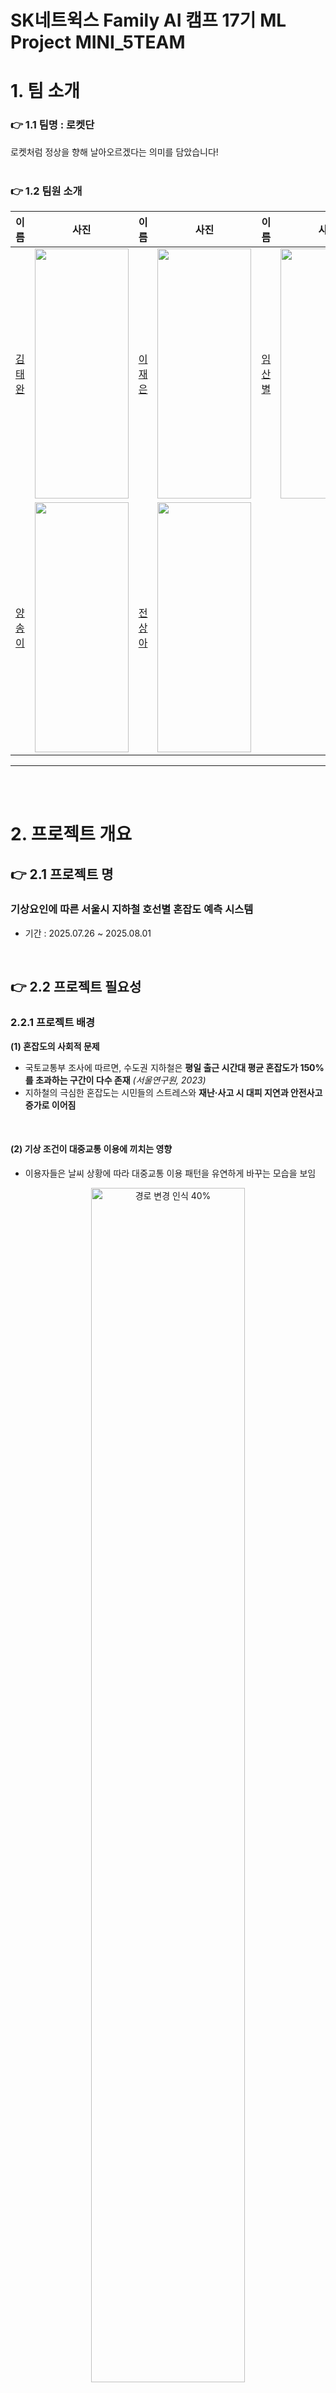 # SK네트윅스 Family AI 캠프 17기 ML Project MINI_5TEAM #

# 1. 팀 소개
### 👉 1.1 팀명 : 로켓단
로켓처럼 정상을 향해 날아오르겠다는 의미를 담았습니다! 
<br>
<br>

### 👉 1.2 팀원 소개 
|이름|사진|이름|사진|이름|사진|
|:---|---|:---|---|:---|---|
|[김태완](https://github.com/Kicangel)|<img src="https://github.com/Encore-SKN-17/EDA_MINI_5TEAM/blob/main/image_1/%EB%A1%B1%EC%8A%A4%ED%86%A42.jpg" width="150" height="400"/>|[이재은](https://github.com/JAEEUN0129)|<img src="https://github.com/Encore-SKN-17/EDA_MINI_5TEAM/blob/main/image_1/%EC%83%A4%EB%AF%B8%EB%A5%B4.jpg" width="150" height="400"/>|[임산별](https://github.com/ImMountainStar)|<img src="https://github.com/Encore-SKN-17/EDA_MINI_5TEAM/blob/main/image_1/%ED%8C%8C%EC%B9%98%EB%A6%AC%EC%8A%A4.jpg" width="150" height="400"/>|
|[양송이](https://github.com/songeeeey)|<img src="https://github.com/Encore-SKN-17/EDA_MINI_5TEAM/blob/main/image_1/%ED%91%B8%ED%81%AC%EB%A6%B0.jpg" width="150" height="400"/>|[전상아](https://github.com/sang-a-le)|<img src="https://github.com/Encore-SKN-17/EDA_MINI_5TEAM/blob/main/image_1/%ED%8E%AD%ED%83%9C%EC%9E%90.jpg" width="150" height="400"/>|

------
<br>
<br>

# 2. 프로젝트 개요

## 👉 2.1 프로젝트 명 
### 기상요인에 따른 서울시 지하철 호선별 혼잡도 예측 시스템 
- 기간 : 2025.07.26 ~ 2025.08.01
<br>


## 👉 2.2 프로젝트 필요성
### 2.2.1 프로젝트 배경
**(1) 혼잡도의 사회적 문제**  
- 국토교통부 조사에 따르면, 수도권 지하철은 **평일 출근 시간대 평균 혼잡도가 150%를 초과하는 구간이 다수 존재** *(서울연구원, 2023)*
- 지하철의 극심한 혼잡도는 시민들의 스트레스와  **재난·사고 시 대피 지연과 안전사고 증가로 이어짐**
<br>

#### **(2) 기상 조건이 대중교통 이용에 끼치는 영향**  
- 이용자들은 날씨 상황에 따라 대중교통 이용 패턴을 유연하게 바꾸는 모습을 보임

<p align="center">
  <img src="https://github.com/user-attachments/assets/1e5cf96a-f72d-4d41-88ea-142e6be25013" width="70%" alt="경로 변경 인식 40%">
</p>

<p align="center">
  <sub>출처: <a href="https://blog.naver.com/kma_131/220996892740">기상청 블로그</a> & 최상기(2021) *기상조건에 따른 대중교통 수요변화에 관한 연구*</sub>
</p>
<br>

- 기상 요인 (강수, 온도, 적설, 습도) 등은 대중교통 이용에 영향을 끼침
  <br>
  
> **"강우량과 체감온도는 대중교통 수요 감소와 높은 상관관계를 보이며,  
> 특히 버스 이용률은 기상 악화 시 7% 이상 감소하는 것으로 나타났다."**  
> *(최상기 외, 2013)*
  <br>
 <p align="center">
  <img src="https://github.com/user-attachments/assets/06aeadea-4988-41af-a5a0-7a8864b5cfac" width="70%" alt="설문조사 그래프">
</p>

<p align="center">
  <sub>출처: <a href="https://blog.naver.com/kma_131/220996892740">기상청 블로그</a> & 최상기(2021) *기상조건에 따른 대중교통 수요변화에 관한 연구(2013
    )*</sub>
</p>

<br>


 

**(3) 기존 대중교통 서비스의 한계**  
- 네이버 지도, 카카오 지도 등 주요 대중교통 안내 서비스의 한계  
  - 도착 시간/환승 횟수 등 **거리·시간 중심의 경로 추천만 제공**  
  - 기상 정보는 단순 기온 제공에 그쳐, **날씨 조건에 따른 혼잡도 변화 정보 부재**
    <br>

<p align="center">
  <img src="https://github.com/user-attachments/assets/e78dee02-5ffc-4727-a1f8-7012ec3347bf" width="70%" alt="대중교통 서비스 비교">
</p>
<p align="center">
  <sub> 네이버 지도, 카카오 지도 서비스 화면 캡처</sub>
</p>


    


<br>
<br>

### 2.2.2 프로젝트 필요성
- 지하철 혼잡도는 **시민 안전과 직결되는 데이터**  
- **기상 요인을 반영한 예측 시스템이 현재 부재**  
- 이용자들은 날씨별 혼잡도 정보를 통해 **최적 이동 루트** 를 제공
**⇒ 혼잡도 + 기상 요인을 반영한 예측 시스템 구축 필요**

----

<br>
<br>

## 👉 2.3 프로젝트 목적
**(1) 기상 요인과 지하철 혼잡도 간 관계 분석**  
- 2019~2024년 서울시 지하철 **호선별 일별 승차 인구 데이터 기반 분석**  
- 강수량, 기온, 습도 등 기상 요소와 혼잡도의 정량적 관계 도출  
- 호선별·시간대별 혼잡도 변동 패턴 파악
  <br>
  → **기상 조건별 혼잡도 예측 가능성 확보**
<br>

**(2) 지하철 혼잡도 예측 모델 개발**  
- 기상 데이터와 다년간 지하철 이용 데이터를 결합  
- **호선별 혼잡도 예측 모델 구축**  

<br>

**(3) 이용자 중심 서비스 기획**  
- 예측 모델 결과를 기반으로 지도 어플리케이션(네이버 지도, 카카오 지도 등)에 **날씨 조건을 반영한 맞춤형 최적 경로 추천 서비스** 기획  


<br>
<br>

-----
# 3. 기술 스택
|Python|Github|Pandas|Matplotlib|
|---|---|---|---|
|<img src="https://img.shields.io/badge/python-3776AB?style=for-the-badge&logo=python&logoColor=white">|<img src="https://img.shields.io/badge/github-181717?style=for-the-badge&logo=github&logoColor=white"> <img src="https://img.shields.io/badge/git-F05032?style=for-the-badge&logo=git&logoColor=white">|<img src="https://img.shields.io/badge/pandas-%23150458.svg?style=for-the-badge&logo=pandas&logoColor=white">|<img src='https://img.shields.io/badge/Matplotlib-%23ffffff.svg?style=for-the-badge&logo=Matplotlib&logoColor=black'>|

<br>
<br>

--------

<br>

# 👉 4. 데이터 

### 4.1 🚈 서울시 지하철 호선별 승하차 수 데이터 

| 항목            | 내용                                                                                                      |
|-----------------|-----------------------------------------------------------------------------------------------------------|
| **데이터명**     | 서울시 지하철 호선별 역별 승하차 인원정보                                                                 |
| **데이터 출처**   | [서울 열린데이터 광장](https://data.seoul.go.kr/dataList/OA-12914/S/1/datasetView.do)                     |
| **데이터 기간**   | 2019.01.01 ~ 2024.12.31                                                                                  |
| **데이터 크기**   | 약 70MB (70,467,662 바이트)                                                                               |
| **데이터 수집 방법** | API를 통한 수집                                                                                            |
| **데이터 제공기관** | 서울특별시 교통정책과                                                                                       |
| **데이터 형태**   | CSV 파일                                                                                                   |
| **데이터 설명**   | 서울시 지하철 각 역과 호선별 일자별 승하차 인원 현황을 제공하는 데이터셋                                   |
| **주요 칼럼**     | 사용일자, 호선명, 역명, 승차총객수, 하차총승객수, 등록일자                                                   |

<br>

### 🌦️ 4.2 기상 데이터 
| 항목              | 내용                                                                                                    |
|-------------------|---------------------------------------------------------------------------------------------------------|
| **데이터명**         | 서울시 기상데이터                                                                                       |
| **데이터 출처**       | [국가기후데이터센터](https://data.kma.go.kr/data/grnd/selectAsosRltmList.do?pgmNo=36)                   |
| **데이터 기간**        | 2019.01.01 ~ 2024.12.31                                                                                |
| **데이터 크기**         | 약 79KB                                                                                                |
| **데이터 수집 방법**     | API를 통한 수집                                                                                         |
| **데이터 제공기관**       | 국가기후데이터센터                                                                                      |
| **데이터 형태**          | CSV 파일                                                                                                  |
| **데이터 설명**          | 종관기상관측(ASOS) 데이터를 활용하여 서울시의 기상 정보를 제공하는 데이터셋                                |
| **주요 칼럼**             | 날짜, 강수량, 온도, 습도 *(필요한 칼럼만 수집)*                                                           |


<br>

### 😷 4.3 미세먼지 데이터 
| 항목              | 내용                                                                                                    |
|-------------------|---------------------------------------------------------------------------------------------------------|
| **데이터명**         | 서울시 미세먼지 데이터                                                                                       |
| **데이터 출처**       | [서울특별시 대기환경정보](https://cleanair.seoul.go.kr/statistics/dayAverage)   |
| **데이터 기간**        | 2019.01.01 ~ 2024.12.31                                                                                |
| **데이터 크기**         | 약 79KB                                                                                                |
| **데이터 수집 방법**     | 엑셀다운로드                                                                                         |
| **데이터 제공기관**       | 서울특별시 대기정책과                                                                                   |
| **데이터 형태**          | CSV 파일                                                                                                  |
| **데이터 설명**          | 서울특별시의 초미세먼지 PM-2.5 (㎍/m3) 데이터                           |
| **주요 칼럼**             | 날짜, 미세먼지                                                          |
<br>
<br>

-----
# 5. 전처리과정

**지하철 데이터, 기상 데이터, 미세먼지 데이터를 통합하여 모델링에 활용 최종 데이터셋 구축**


<br>

## 5.1 지하철 데이터 전처리
- **이상치 제거:**  
  - 일별 승차 인원 데이터에서 사분위수(IQR) 기반 **박스플롯(Boxplot)** 을 활용하여 이상치를 제거  

<br>

## 5.2 기상 데이터 전처리
- **결측치 처리:**  
  - 강수량, 적설량 등 결측값은 **0으로 채움**  
  - 실제 값이 없는 경우 강수나 적설이 없는 상태로 간주  

<br>

## 5.3 미세먼지 데이터 전처리
- **결측치 처리:**  
  - 미세먼지(PM2.5, PM10) 관련 변수의 결측값은 **중앙값(Median)** 으로 대체  
<br>

## 5.4 주말/공휴일 Flag 생성
<br>
    <p align='center'>
    <img src="https://github.com/user-attachments/assets/8bd61231-4f8a-4d2d-a2f3-e5303eb63f5e" width='70%' alt="지하철 이상치 제거 전" >
    <br>
날짜별 지하철 총 승하차 인원
      <br>
=> 일정한 패턴에서 벗어난 이상치들이 존재함 
    
  - **flag 변수(`holiday_flag`) 구축:**  
    - `date` 컬럼을 기준으로 해당 날짜가 **주말(토/일) 또는 공휴일인 경우 1, 평일인 경우 0으로 설정**  
  - 공휴일 정보는 [`holidays`](https://pypi.org/project/holidayskr/) 라이브러리를 사용하여 판별  
  - 요일 편차를 제거하기 위한 분석 변수로 사용
 
<br>

## 5.5 데이터 통합
- **통합 기준:**  
  - `date`(날짜) 컬럼을 기준으로 세 데이터셋(지하철 + 기상 + 미세먼지)을 병합  
  - 최종적으로 **각 날짜별 지하철 승차 인원 + 기상 요인 + 미세먼지 데이터 + 주말/공휴일 flag**가 포함된 통합 데이터셋 구축  

<br>

## 5.6 최종 데이터 컬럼 설명
총 21,920개 행, 9개 칼럼으로 구성
| No. | 컬럼명               | Non-Null Count | 데이터 타입   | 설명                                  |
|-----|---------------------|----------------|--------------|--------------------------------------|
| 0   | `Unnamed: 0`        | 21,920         | int64        | 인덱스 컬럼 (데이터프레임 저장 시 생성) |
| 1   | `date`              | 21,920         | object       | 날짜 (YYYY.MM.DD)                     |
| 2   | `ride_count`        | 21,920         | float64      | 지하철 승차 인원                        |
| 3   | `AvgTemp(°C)`       | 21,920         | float64      | 평균 기온 (℃)                          |
| 4   | `Rainfall(mm)`      | 21,920         | float64      | 강수량 (mm)                            |
| 5   | `WindSpeed(m/s)`    | 21,920         | float64      | 풍속 (m/s)                             |
| 6   | `Humidity(%)`       | 21,920         | float64      | 평균 습도 (%)                          |
| 7   | `isolation(MJ/m2)`  | 21,920         | float64      | 일사량 (MJ/m²)                         |
| 8   | `holiday_flag`      | 21,920         | int64        | 공휴일 여부 (1=공휴일/주말, 0=평일)      |


<br>

## 5.7 최종 데이터셋 예시

| date     | ride_count | AvgTemp(째C) | Rainfall(mm) | WindSpeed(m/s) | Humidity(%) | isolation(MJ/m2) | holiday_flag |
|----------|------------|--------------|--------------|----------------|-------------|-------------------|---------------|
| 2019.1.1 | 39420      | -5           | 0            | 2.1            | 49.5        | 7.84              | 1             |
| 2019.1.1 | 11807      | -5           | 0            | 2.1            | 49.5        | 7.84              | 1             |
| 2019.1.1 | 20944      | -5           | 0            | 2.1            | 49.5        | 7.84              | 1             |
| 2019.1.1 | 17798      | -5           | 0            | 2.1            | 49.5        | 7.84              | 1             |


    

-----

<br>
<br>

# 6. 머신러닝 
## 6-1 사용한 모델

1. **선형 회귀**
2. **SVM**
3. **규제 선형 모델 (Ridge, Lasso)**
4. Decision Tree
5. Random Forest
6. Ensemble (xgBoost, Light Boost)

## 6-2 학습 성능 측정 결과
![image.png](attachment:1e36e40c-70d5-4b7f-b3ea-ad4a68fea9ff:image.png)
- train set에 대한 성능이 0.149.. ~= 15%로 모델이 데이터 셋을 잘 설명을 하지 못한다는 것을 의미한다 
---

## 6-3 모델의 성능 향상을 위한 단계별 접근 

1. **초기 문제점 파악**
### 초기 특성값 : ride_count (탑승 인원), AvgTemp (평균 온도), Rainfall(강수량), Humidity(습도)
1) Linear Regression
![image.png](attachment:be5ff129-eb89-405d-a405-d6a48d1f1b1d:image.png)
- R2 score가 매우 낮음 (0.001)

2) SVR
 ![image.png](attachment:e9b8d56e-f559-4862-8346-775a9d5ad5f9:image.png)
- R2 score가 매우 낮음 (-0.09)
  
3) 규제 선형 모델
- Ridge
  ![image.png](attachment:e042fdab-9cd4-4f31-ae20-5c7c86194f5d:image.png)
  R2 score가 매우 낮다 (0.004)

- Lasso
  ![image.png](attachment:aa9d9c9e-3ac5-4929-b5e6-01e5447c8c97:image.png)
  R2 score가 매우 낮다 (0.004)

4) RandomForest
   ![image.png](attachment:7588d13c-076b-4da0-920b-ab44955a5b27:image.png)
   R2 score 가 매우 낮다 (0.05)
   
6) GradientBoosting
- xgBoost
  ![image.png](attachment:882af9d5-3b12-457c-9d6c-330d8a59fc39:image.png)
  R2 score 가 매우 낮다 (0.008)
  
- LightBoost
  ![image.png](attachment:95f97e10-4dd3-4ecb-8b3c-a5d02d62825b:image.png)
  R2 score가 매우 낮다 (0.07)

## 문제점 파악 : Target data의 정합성 확인
- 데이터 셋 자체의 문제 확인
- 타깃의 분산이 0에 가깝다면 모델이 설명할 게 없다 
![image.png](attachment:16e0fc67-2b70-4754-84bc-b9c8cd257677:image.png)
- 분산이 높기 때문에 Target dataset의 분포도 문제는 아니다

### 문제점 파악 : 전치리 문제 파악
- 결측치 / 이상치 처리 실수는 일어나지 않음
- 통계청 자료 기반이라 데이터 신뢰성도 높다

### 문제점 파악 : 하이퍼파라미터 문제
- 모든 모델 학습 시도에서 GridSearchCV 또는 RandomizedSearchCV를 이용
- 후보 하이퍼파라미터를 기입하는 과정에서 잘못된 후보 하이퍼파라미터가 기입될 수 있다는 가능성이 존재하지만, 감안해서라도 score 값이 매우 낮기 때문에 주요 원인이 아니라고 파악 

### 문제점 파악 : 상관 관계 파악
![image.png](attachment:fd776ea9-e436-4736-9d23-d913d9d63368:image.png)
- Target Data(ride_count)와 다른 변수들과의 상관 계수가 0에 가깝다
- 즉, 특성과 Target Data 사이에 아무 상관관계가 없다
- 의심 : 특성이 데이터를 잘 설명하지 못해 학습이 일어나지 않는다
- 해결 시도 : 주말 데이터 추가 (기존에는 평일 데이터만 전처리) 

2. **주말 데이터 추가**
### Ridge 모델
![image.png](attachment:fd776ea9-e436-4736-9d23-d913d9d63368:image.png)
  R2 score가 매우 낮다 (0.02) : 오히려 떨어짐 

### 문제점 파악 : 상관 관계 파악
![image.png](attachment:785a330a-dd8e-4eaa-b444-1fafc21cdba1:image.png)
-  Target Data(ride_count)와 다른 변수들과의 상관 계수가 0에 가깝다
- 아무 상관관계 없다
- 의심 : 특성이 데이터를 잘 설명하지 못해 학습이 일어나지 않는다
- 해결 시도 : 특성 추가 
  
3. **특성 추가 (3개 추가; 풍속,일사량,미세먼지)**
  1) Linear Regression
![image.png](attachment:162b4e26-f9b0-472f-a107-e34ef7d98067:image.png)
- R2 score가 100배 증가, 하지만 여전히 매우 낮음 (0.1)

2) SVR
![image.png](attachment:85c6e31a-0847-4cda-8fb7-9e3eae477a90:image.png)
- R2 score가 증가했지만, 하지만 여전히 매우 낮음 (-0.09) --> 0.01
  
3) 규제 선형 모델
- Ridge
  ![image.png](attachment:ca4fb1f5-52e8-47f0-bd48-d28e695fd771:image.png)
  R2 score가 25배 증가, 하지만 여전히 매우 낮음 (0.1)

- Lasso
  ![image.png](attachment:40a4ab44-ad90-40ad-aa6d-25f2f2e06cac:image.png)
  R2 score가 25배 증가, 하지만 여전히 매우 낮음 (0.1))

4) RandomForest
   ![image.png](attachment:c56e8289-f5ee-4aef-a4ba-918076fec1bf:image.png)
   R2 score 가 약 4배 중가, 하지만 여전히 매우 낮다 (0.18)

   Testset에 대한 예측도 매우 낮다
   
5) GradientBoosting
- xgBoost
  ![image.png](attachment:5968d018-8199-48df-8892-1f8ca671e664:image.png)
  R2 score가 매우 증가 했지만, 여전히 매우 낮다 (0.13)
  
- LightBoost
  ![image.png](attachment:755d9fa9-ac89-4f5b-ab16-e7559a0c2f6a:image.png)
  R2 score가 매우 증가 했지만, 여전히 매우 낮다 (0.19)

### 문제점 파악 : 상관 관계 파악 
![image.png](attachment:b54fc2eb-6560-44e4-af7d-5fe9bb4bb328:image.png)
- Target Data(ride_count)와 다른 변수들과의 상관 계수가 0에 가깝다
- 해결 시도 : 특성 추가
  
4. **8가지 특성 추가 (오존, 일산화탄소 등...)**
  1) Linear Regression
![image.png](attachment:69abd76a-31b8-4fa4-abbf-edc5384bd09a:image.png)
- R2 score 변화 없음, 여전히 매우 낮음 (0.1)

2) SVR
![image.png](attachment:be0fd940-ae34-4c43-bac9-011fc4026623:image.png)
- R2 score가 약 5배 증가했지만, 하지만 여전히 매우 낮음 0.05
  
3) 규제 선형 모델
- Ridge
  ![image.png](attachment:4738c953-3ba4-4aad-b5a9-b3c28d71096f:image.png)
  R2 score 변화 없음, 여전히 매우 낮음 (0.1)

- Lasso
  ![image.png](attachment:16453a13-d0f3-43ac-972a-7afc602fadb6:image.png)
  R2 score 변화 없음, 여전히 매우 낮음 (0.1)

4) RandomForest
   ![image.png](attachment:b6e6e59c-b179-40d5-ae08-b7ac49261466:image.png)
   R2 score 약간 증가, 여전히 매우 낮음 (0.2)

   Testset에 대한 예측도 매우 낮다

5) DecisionTree
   ![image.png](attachment:a328f97a-87de-4b4b-8c3c-11c36b3445d8:image.png)
   R2 score가 매우 낮음 (-2.9)
   
6) GradientBoosting
- xgBoost
  ![image.png](attachment:1e36e40c-70d5-4b7f-b3ea-ad4a68fea9ff:image.png)
  R2 score가 증가 했지만, 여전히 매우 낮다 (0.2)
  
- LightBoost
  ![image.png](attachment:25224e87-a795-4531-8e61-7f8905664b81:image.png)
  R2 score가 증가 했지만, 여전히 매우 낮다 (0.2)

### 문제점 파악 : 상관 관계 파악
![image.png](attachment:d127f3ba-73e1-43ed-ad93-51f285cc7c51:image.png)
- Target Data(ride_count)와 다른 변수들과의 상관 계수가 0에 가깝다

### 문제점 파악 : 특성 중요도 파악 (DecisionTree)
![image.png](attachment:bb440e21-fbc6-4bca-9839-3dff805c46c7:image.png)
- 모델이 feature 5에 과도하게 의존하면서 전체 성능을 깎는 방향으로 작동하고 있었다.
- 즉, feature_importances_에서 0.84로 엄청 높게 나왔지만, 그게 오히려 모델을 망치는 “해로운” 정보였다는 의미
![image.png](attachment:0b7263b7-c692-4f78-9a41-b5d3d7e5c42e:image.png)
- 그 특성을 제거하자 모델이 train 상에서는 더 잘 맞춰졌다.

### 문제점 파악 : 아주 작은 서브셋에서 과적합이 일어나는가 파악
<img width="569" height="132" alt="image" src="https://github.com/user-attachments/assets/7a1701f0-fe85-4291-807f-d3ae34ee657b" />
- 여전히 R2 score값이 0.3으로 낮음
- 의심 : 데이터 / 타깃 사이에 유의미한 관계가 없거나 target data에 문제가 있다

### 문제점 파악 : Baseline 예측
- Baseline : 가장 단순한 예측
  ![image.png](attachment:6c7fc631-2dc7-4364-b325-3a65960d5237:image.png)
- 해당 DummyRegressor는 모든 입력에 대해 타깃의 평균만 예측하는 모델
- 베이스라인 R² = 0.0, 실제 모델 R² = 0.003
- 이는 실제 모델이 평균만 예측하는 것보다 아주 조금 나은 수준, 유의미한 설명력을 얻지 못하고 있다는 뜻
- 의심 : 입력 <--> 타깃 대응에 문제가 있다고 의심

### 향후 Project Develop을 위한 방향성 제시
1. **특성 추가 및 불필요한 특성 제거**
2. **Target Data 정교화**

<br>
<br>

# 7. 서비스 구현 | Streamlit 구현


<br>


<p align="center">
  <img src="streamlit_1.png" width="750"/>
</p>
<p align="center">
  <img src="streamlit_2.png" width="750"/>
</p>

### 🚧 구현하고자 한 주요 기능

1. **사용자 입력을 통한 혼잡도 조회**
    - 주요 선택 요소: 지하철역, 온도, 강수량, 습도
    - **사용자 입력을 단순화하기 위해**, 이 세 가지 주요 기상 요소를 중심으로 선정
    - 특정 조건을 선택하면, 학습된 모델이 해당 조건에 대한 **예측 승차 인원**을 기반으로 혼잡률(%)을 계산해 보여줌
2. **혼잡도 시각화**
    - 예측된 혼잡률을 기준으로 아래와 같이 시각화 예정:
        - 0~30% → 🟢 여유
        - 30~60% → 🟡 보통
        - 60~90% → 🟠 다소 혼잡
        - 90% 이상 → 🔴 매우 혼잡



<br>

---- 

# 8. 기대효과 
### **(1) 대중교통 운영 및 정책 측면**  
- 혼잡도 예측에 따른 **경찰·안전 인력 효율적 배치** 가능  
- 기상 악화 시 예상되는 혼잡 구간을 사전 식별 → **선제적 대응 가능**  
- 교통 병목 완화 및 **도시 전체 교통 효율성 향상**

  <br>

### **(2) 이용자 서비스 측면**  
- 주요 시간대에 **날씨별 혼잡도 반영 최적 경로 추천 제공**  
- 지도 앱에서 `쾌적성(혼잡도)` + `효율성(소요시간)` 동시 고려한 루트 제안  
- 날씨 변화로 인한 이동 스트레스 감소 & **시민 만족도 향상**

<br>
<br>

-----

# 9. 한계점
<br>

- Y값(종속변수)이 프로젝트의 핵심 목표인 '혼잡도'를 100% 반영하지 못하는 지표여서, 독립변수와 종속변수 간의 상관관계가 매우 낮게 나타남.
- 주제에 적합한 데이터의 부재로 인해 프로젝트 완성도에 한계가 존재함.
- EDA 과정에서 전처리 방식을 조정하고 피처값을 증대시키는 작업을 진행했으며, 그 과정에서 '휴일 데이터 포함'과 '피처값 증대'가 성능 향상에 긍정적인 영향을 미침을 확인함.
- 현재 모델에서는 성능 향상이 미미한 수준이나, 추후 프로젝트를 발전시키는 과정에서 개선 방향을 제시하는 데 의미가 있음.

<br>

------

# 10. 회고록
| 이름              | 내용                                                                                                    |
|-------------------|---------------------------------------------------------------------------------------------------------|
| 김완태 | |
| 이재은 | |
| 임산별 | API를 통해 지하철 데이터를 수집하고, 데이터 전처리와 EDA, 상관분석, Ridge Regression을 진행했습니다. 모델 성능을 높이기 위해 데이터 형태를 다양하게 구성하고, 새로운 피처를 추가하는 등 여러 시도를 해보았습니다. 이 과정에서 모델 성능을 향상시킬 수 있는 다양한 대안을 고민하며, 회귀 분석 예측 모델의 전체 프로세스를 이해할 수 있었습니다. 또한 데이터 구성 방식에 따른 머신러닝 모델의 특성과 결과 차이를 체감했고, 데이터 전처리와 EDA를 통한 사전 검증의 중요성을 깊이 배우는 계기가 되었습니다. |
| 양송이 | 이번 머신러닝 미니 프로젝트에서 기상 데이터 수집 및 전처리와 랜덤포레스트, LGBM 회귀 모델 설계, streamlit 대시보드 기획을 맡으면서 데이터 구축부터 최종 모델링까지의 전 과정을 경험했습니다. 모델 성능 향상을 위해 다양한 모델을 비교·분석하고, 데이터를 추가하며 개선하는데 중점을 두다 보니, 최종적으로 페이지 구현까지는 어려웠다는 아쉬움이 남습니다. 그러나 머신러닝 모델을 단순히 학습 시키는 것 보다 데이터 피처를 어떻게 선택하느냐가 성능에 있어서 가장 중요하다고 느꼈습니다. 따라서 피처 엔지니어링과 시각화 및 EDA 설계에 더 집중하는 전략도 효과적인 방법이라는 것을 배웠습니다. |
| 전상아 | 이번 프로젝트에서 선형계수를 이용한 EDA 확인, 규제선형모델과 XGBOOST를 이용한 머신러닝 등을 시행했습니다. 머신러닝 진행 시, 모델 성능 평가 점수가 유효하게 나오지 않아 전처리 방식을 조정해 데이터 양을 늘리거나 변수를 늘리는 등의 노력을 했으나 원하는 방향으로 결과값이 나오지 않아 아쉬움이 많이 남습니다. 하지만, 이 프로젝트를 통해 머신러닝을 정제되지 않은 실제 데이터에 사용을 하면서 머신러닝의 작동 방식, 순서에 대해 더 잘 이해할 수 있었고, 팀원과의 소통 및 인사이트를 도출할 수 있는 프로젝트 주제를 선정하는 것이 중요하다는 것을 느꼈습니다. 더 나아가 목적에 맞는 데이터 선정이 프로젝트에 주는 영향에 대해 생각하게 되었고, 프로젝트 설계 방향에 대해 생각하는 계기가 되었습니다.|

